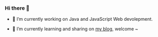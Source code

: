 ### Hi there 👋

- 🔭 I’m currently working on Java and JavaScript Web devolepment.

- 🌱 I’m currently learning and sharing on [my blog](https://cadecode.top/), welcome ~



